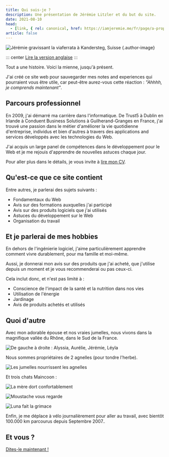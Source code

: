 ```yaml
---
title: Qui suis-je ?
description: Une présentation de Jérémie Litzler et du but du site.
date: 2021-08-10
head:
  - [link, { rel: canonical, href: https://iamjeremie.me/fr/page/a-propos/ }]
article: false
---
```


![Jérémie gravissant la viaferrata à Kandersteg, Suisse](/images/profilepic-400w.jpg) {.author-image}

::: center
[Lire la version anglaise](../../../page/about/README.md)
:::

Tout a une histoire. Voici la mienne, jusqu'à présent.

J'ai créé ce site web pour sauvegarder mes notes and experiences qui pourraient vous être utile, car peut-être aurez-vous cette réaction : _"Ahhhh, je comprends maintenant"_.

## Parcours professionnel

En 2009, j'ai démarré ma carrière dans l'informatique.
De Trust5 à Dublin en Irlande à Conduent Business Solutions à Guilherand-Granges en France, j'ai trouvé une passion dans le métier d'améliorer la vie quotidienne d'entreprise, individus et bien d'autres à travers des applications and services développés avec les technologies du Web.

J'ai acquis un large panel de compétences dans le développement pour le Web et je me rejouis d'apprendre de nouvelles astuces chaque jour.

Pour aller plus dans le détails, je vous invite à [lire mon CV](https://docs.google.com/document/d/1ywInLK5Y-LkL-0dbkaH0B6Dx927PDEHRz9yzUPWNgBY).

## Qu'est-ce que ce site contient

Entre autres, je parlerai des sujets suivants :

- Fondamentaux du Web
- Avis sur des formations auxquelles j'ai participé
- Avis sur des produits logiciels que j'ai utilisés
- Astuces du développement sur le Web
- Organisation du travail
<!-- - Gestion d'une équipe -->

## Et je parlerai de mes hobbies

En dehors de l'ingénierie logiciel, j'aime particulièrement apprendre comment vivre durablement, pour ma famille et moi-même.

Aussi, je donnerai mon avis sur des produits que j'ai acheté, que j'utilise depuis un moment et je vous recommenderai ou pas ceux-ci.

Cela inclut donc, et n'est pas limité à :

- Conscience de l'impact de la santé et la nutrition dans nos vies
- Utilisation de l'énergie
- Jardinage
- Avis de produits achetés et utilisés

## Quoi d'autre

Avec mon adorable épouse et nos vraies jumelles, nous vivons dans la magnifique vallée du Rhône, dans le Sud de la France.

![De gauche à droite : Alyssia, Aurélie, Jérémie, Léyla](/images/family.jpg)

Nous sommes propriétaires de 2 agnelles (pour tondre l'herbe).

![Les jumelles nourrissent les agnelles](/images/sheep.jpg)

Et trois chats Maincoon :

![La mère dort confortablement](/images/owma.jpg)

![Moustache vous regarde](/images/moustache.jpg)

![Luna fait la grimace](/images/luna.jpg)

Enfin, je me déplace à vélo journalièrement pour aller au travail, avec bientôt 100.000 km parcourus depuis Septembre 2007..

## Et vous ?

[Dites-le maintenant !](https://twitter.com/LitzlerJeremie)
